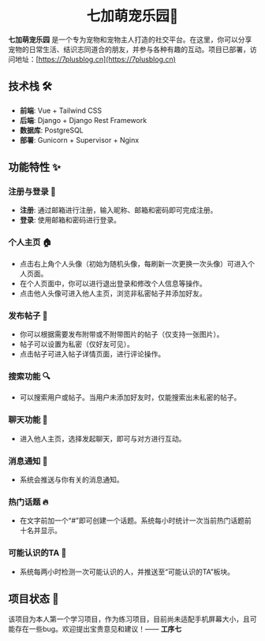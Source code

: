 <h1 style="text-align:center"> 七加萌宠乐园🐾</h2>

**七加萌宠乐园** 是一个专为宠物和宠物主人打造的社交平台。在这里，你可以分享宠物的日常生活、结识志同道合的朋友，并参与各种有趣的互动。项目已部署，访问地址：[https://7plusblog.cn](https://7plusblog.cn)

## 技术栈 🛠️

- **前端**: Vue + Tailwind CSS
- **后端**: Django + Django Rest Framework
- **数据库**: PostgreSQL
- **部署**: Gunicorn + Supervisor + Nginx

## 功能特性 ✨

### 注册与登录 🔐
- **注册**: 通过邮箱进行注册，输入昵称、邮箱和密码即可完成注册。
- **登录**: 使用邮箱和密码进行登录。

### 个人主页 🏠
- 点击右上角个人头像（初始为随机头像，每刷新一次更换一次头像）可进入个人页面。
- 在个人页面中，你可以进行退出登录和修改个人信息等操作。
- 点击他人头像可进入他人主页，浏览非私密帖子并添加好友。

### 发布帖子 📝
- 你可以根据需要发布附带或不附带图片的帖子（仅支持一张图片）。
- 帖子可以设置为私密（仅好友可见）。
- 点击帖子可进入帖子详情页面，进行评论操作。

### 搜索功能 🔍
- 可以搜索用户或帖子。当用户未添加好友时，仅能搜索出未私密的帖子。

### 聊天功能 💬
- 进入他人主页，选择发起聊天，即可与对方进行互动。

### 消息通知 📨
- 系统会推送与你有关的消息通知。

### 热门话题 🔥
- 在文字前加一个“#”即可创建一个话题。系统每小时统计一次当前热门话题前十名并显示。

### 可能认识的TA 👥
- 系统每两小时检测一次可能认识的人，并推送至“可能认识的TA”板块。

## 项目状态 🚧
该项目为本人第一个学习项目，作为练习项目，目前尚未适配手机屏幕大小，且可能存在一些bug。欢迎提出宝贵意见和建议！—— **工序七**
